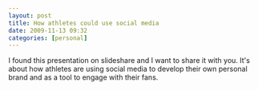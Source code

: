 ```yaml
---
layout: post
title: How athletes could use social media
date: 2009-11-13 09:32
categories: [personal]
---
```

I found this presentation on slideshare and I want to share it with you. It's about how athletes are using social media to develop their own personal brand and as a tool to engage with their fans.
